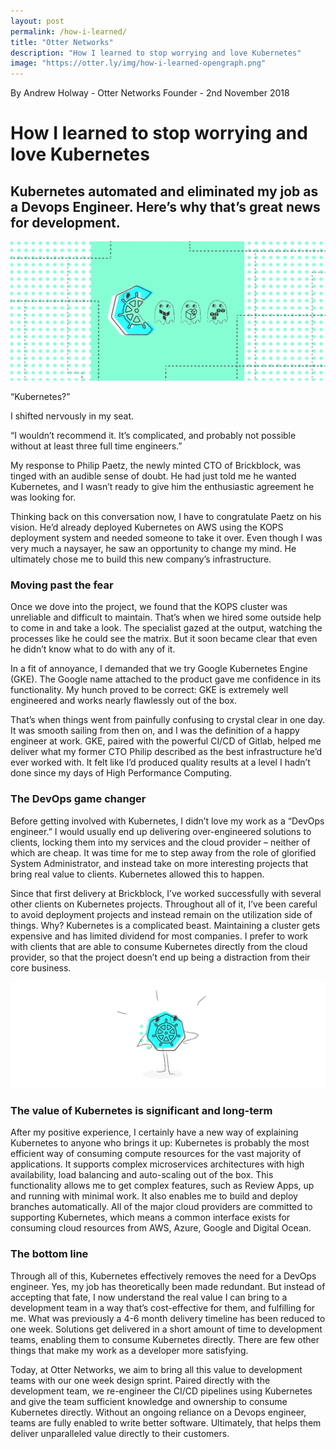 ```yaml
---
layout: post
permalink: /how-i-learned/
title: "Otter Networks"
description: "How I learned to stop worrying and love Kubernetes"
image: "https://otter.ly/img/how-i-learned-opengraph.png"
---
```


By Andrew Holway - Otter Networks Founder - 2nd November 2018

# How I learned to stop worrying and love Kubernetes
## Kubernetes automated and eliminated my job as a Devops Engineer. Here’s why that’s great news for development.

![header](/img/how-i-learned-header.svg)

“Kubernetes?”

I shifted nervously in my seat.

“I wouldn’t recommend it. It’s complicated, and probably not possible without at least three full time engineers.”

My response to Philip Paetz, the newly minted CTO of Brickblock, was tinged with an audible sense of doubt. He had just told me he wanted Kubernetes, and I wasn’t ready to give him the enthusiastic agreement he was looking for.

Thinking back on this conversation now, I have to congratulate Paetz on his vision. He’d already deployed Kubernetes on AWS using the KOPS deployment system and needed someone to take it over. Even though I was very much a naysayer, he saw an opportunity to change my mind. He ultimately chose me to build this new company’s infrastructure.

### Moving past the fear

Once we dove into the project, we found that the KOPS cluster was unreliable and difficult to maintain. That’s when we hired some outside help to come in and take a look. The specialist gazed at the output, watching the processes like he could see the matrix. But it soon became clear that even he didn’t know what to do with any of it.

In a fit of annoyance, I demanded that we try Google Kubernetes Engine (GKE). The Google name attached to the product gave me confidence in its functionality. My hunch proved to be correct: GKE is extremely well engineered and works nearly flawlessly out of the box.

That’s when things went from painfully confusing to crystal clear in one day. It was smooth sailing from then on, and I was the definition of a happy engineer at work. GKE, paired with the powerful CI/CD of Gitlab, helped me deliver what my former CTO Philip described as the best infrastructure he’d ever worked with. It felt like I’d produced quality results at a level I hadn’t done since my days of High Performance Computing.

### The DevOps game changer

Before getting involved with Kubernetes, I didn’t love my work as a “DevOps engineer.” I would usually end up delivering over-engineered solutions to clients, locking them into my services and the cloud provider – neither of which are cheap. It was time for me to step away from the role of glorified System Administrator, and instead take on more interesting projects that bring real value to clients. Kubernetes allowed this to happen.

Since that first delivery at Brickblock, I’ve worked successfully with several other clients on Kubernetes projects. Throughout all of it, I’ve been careful to avoid deployment projects and instead remain on the utilization side of things. Why? Kubernetes is a complicated beast. Maintaining a cluster gets expensive and has limited dividend for most companies. I prefer to work with clients that are able to consume Kubernetes directly from the cloud provider, so that the project doesn’t end up being a distraction from their core business.

![Kubernetes Power](/img/kubernetes-power.svg)
### The value of Kubernetes is significant and long-term

After my positive experience, I certainly have a new way of explaining Kubernetes to anyone who brings it up:
Kubernetes is probably the most efficient way of consuming compute resources for the vast majority of applications. It supports complex microservices architectures with high availability, load balancing and auto-scaling out of the box. This functionality allows me to get complex features, such as Review Apps, up and running with minimal work. It also enables me to build and deploy branches automatically. All of the major cloud providers are committed to supporting Kubernetes, which means a common interface exists for consuming cloud resources from AWS, Azure, Google and Digital Ocean.

### The bottom line

Through all of this, Kubernetes effectively removes the need for a DevOps engineer. Yes, my job has theoretically been made redundant. But instead of accepting that fate, I now understand the real value I can bring to a development team in a way that’s cost-effective for them, and fulfilling for me. What was previously a 4-6 month delivery timeline has been reduced to one week. Solutions get delivered in a short amount of time to development teams, enabling them to consume Kubernetes directly. There are few other things that make my work as a developer more satisfying.

Today, at Otter Networks, we aim to bring all this value to development teams with our one week design sprint. Paired directly with the development team, we re-engineer the CI/CD pipelines using Kubernetes and give the team sufficient knowledge and ownership to consume Kubernetes directly. Without an ongoing reliance on a Devops engineer, teams are fully enabled to write better software. Ultimately, that helps them deliver unparalleled value directly to their customers.
